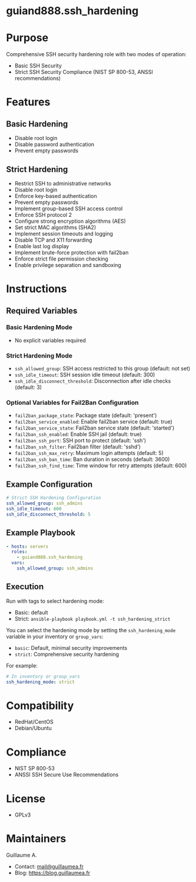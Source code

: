 guiand888.ssh_hardening
===

# Purpose
Comprehensive SSH security hardening role with two modes of operation:
- Basic SSH Security  
- Strict SSH Security Compliance (NIST SP 800-53, ANSSI recommendations)  

# Features
## Basic Hardening
- Disable root login  
- Disable password authentication  
- Prevent empty passwords  

## Strict Hardening
- Restrict SSH to administrative networks  
- Disable root login  
- Enforce key-based authentication  
- Prevent empty passwords  
- Implement group-based SSH access control  
- Enforce SSH protocol 2  
- Configure strong encryption algorithms (AES)  
- Set strict MAC algorithms (SHA2)  
- Implement session timeouts and logging  
- Disable TCP and X11 forwarding  
- Enable last log display  
- Implement brute-force protection with fail2ban  
- Enforce strict file permission checking  
- Enable privilege separation and sandboxing  

# Instructions
## Required Variables
### Basic Hardening Mode
- No explicit variables required  

### Strict Hardening Mode
- `ssh_allowed_group`: SSH access restricted to this group (default: not set)  
- `ssh_idle_timeout`: SSH session idle timeout (default: 300)  
- `ssh_idle_disconnect_threshold`: Disconnection after idle checks (default: 3)  

### Optional Variables for Fail2Ban Configuration
- `fail2ban_package_state`: Package state (default: 'present')  
- `fail2ban_service_enabled`: Enable fail2ban service (default: true)  
- `fail2ban_service_state`: Fail2ban service state (default: 'started')  
- `fail2ban_ssh_enabled`: Enable SSH jail (default: true)  
- `fail2ban_ssh_port`: SSH port to protect (default: 'ssh')  
- `fail2ban_ssh_filter`: Fail2ban filter (default: 'sshd')  
- `fail2ban_ssh_max_retry`: Maximum login attempts (default: 5)  
- `fail2ban_ssh_ban_time`: Ban duration in seconds (default: 3600)  
- `fail2ban_ssh_find_time`: Time window for retry attempts (default: 600)  

## Example Configuration
```yaml
# Strict SSH Hardening Configuration
ssh_allowed_group: ssh_admins
ssh_idle_timeout: 600
ssh_idle_disconnect_threshold: 5
```

## Example Playbook
```yaml
- hosts: servers
  roles:
    - guiand888.ssh_hardening
  vars:
    ssh_allowed_group: ssh_admins
```

## Execution
Run with tags to select hardening mode:  
- Basic: default  
- Strict: `ansible-playbook playbook.yml -t ssh_hardening_strict`  

You can select the hardening mode by setting the `ssh_hardening_mode` variable in your inventory or `group_vars`:  
- `basic`: Default, minimal security improvements  
- `strict`: Comprehensive security hardening  

For example:  
```yaml
# In inventory or group_vars
ssh_hardening_mode: strict
```

# Compatibility
- RedHat/CentOS  
- Debian/Ubuntu  

# Compliance
- NIST SP 800-53  
- ANSSI SSH Secure Use Recommendations  

# License
- GPLv3  

# Maintainers
Guillaume A.  
  - Contact: [mail@guillaumea.fr](mailto:mail@guillaumea.fr)  
  - Blog: https://blog.guillaumea.fr  
